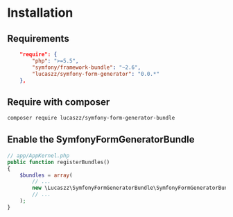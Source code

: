# Installation

## Requirements
```json
    "require": {
        "php": ">=5.5",
        "symfony/framework-bundle": "~2.6",
        "lucaszz/symfony-form-generator": "0.0.*"
    },
```

## Require with composer
```bash
composer require lucaszz/symfony-form-generator-bundle
```

## Enable the SymfonyFormGeneratorBundle
```php
// app/AppKernel.php
public function registerBundles()
{
    $bundles = array(
        // ...
        new \Lucaszz\SymfonyFormGeneratorBundle\SymfonyFormGeneratorBundle(),
        // ...
    );
}
```